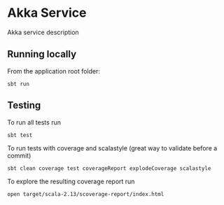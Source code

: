 # Akka Service

Akka service description

## Running locally
From the application root folder:
```shell
sbt run
```

## Testing

To run all tests run
```
sbt test
```

To run tests with coverage and scalastyle (great way to validate before a commit)
```
sbt clean coverage test coverageReport explodeCoverage scalastyle
```

To explore the resulting coverage report run
```
open target/scala-2.13/scoverage-report/index.html
```
